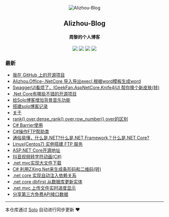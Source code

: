 <p align="center"><img alt="Alizhou-Blog" src="https://qiniucdnpublic.zhouli.info/bitbug_favicon.ico"></p><h2 align="center">
Alizhou-Blog
</h2>

<h4 align="center">周黎的个人博客</h4>
<p align="center"><a title="Alizhou-Blog" target="_blank" href="https://github.com/lizhounet/solo-blog"><img src="https://img.shields.io/github/last-commit/lizhounet/solo-blog.svg?style=flat-square&color=FF9900"></a>
<a title="GitHub repo size in bytes" target="_blank" href="https://github.com/lizhounet/solo-blog"><img src="https://img.shields.io/github/repo-size/lizhounet/solo-blog.svg?style=flat-square"></a>
<a title="Solo Version" target="_blank" href="https://github.com/88250/solo/releases"><img src="https://img.shields.io/badge/solo-4.3.1-f1e05a.svg?style=flat-square&color=blueviolet"></a>
<a title="Hits" target="_blank" href="https://github.com/88250/hits"><img src="https://hits.b3log.org/lizhounet/solo-blog.svg"></a></p>

### 最新

* [我在 GitHub 上的开源项目](https://47.240.170.145/my-github-repos)
* [Alizhou.Office-.NetCore 导入导出execl,根据word模板生成word](https://47.240.170.145/articles/2020/08/19/1597850920589.html)
* [SwaggerUI看烦了，IGeekFan.AspNetCore.Knife4jUI 帮你换个新皮肤(转)](https://47.240.170.145/articles/2020/08/11/1597111856215.html)
* [.Net Core有哪些不错的开源项目](https://47.240.170.145/articles/2020/08/05/1596621223515.html)
* [给Solo博客增加背景音乐功能](https://47.240.170.145/articles/2020/04/14/1586860158105.html)
* [搭建solo博客记录](https://47.240.170.145/articles/2020/04/01/1585736895879.html)
* [关于](https://47.240.170.145/about)
* [rank() over,dense_rank() over,row_number() over的区别](https://47.240.170.145/articles/2020/04/01/1585728335477.html)
* [C# Barrier使用](https://47.240.170.145/articles/2020/04/01/1585728259471.html)
* [C#操作FTP帮助类](https://47.240.170.145/articles/2020/04/01/1585728135406.html)
* [通俗易懂，什么是.NET?什么是.NET Framework？什么是.NET Core?](https://47.240.170.145/articles/2020/04/01/1585728084139.html)
* [Linux(Centos7) 实例搭建 FTP 服务](https://47.240.170.145/articles/2020/04/01/1585726037716.html)
* [ASP.NET Core开源地址](https://47.240.170.145/articles/2020/04/01/1585725897382.html)
* [抖音视频转字符动画(C#)](https://47.240.170.145/articles/2020/04/01/1585725805262.html)
* [.net mvc实现大文件下载](https://47.240.170.145/articles/2020/04/01/1585725488322.html)
* [C# 利用ZXing.Net来生成条形码和二维码(转)](https://47.240.170.145/articles/2020/04/01/1585725351073.html)
* [.net core 实现自动注入依赖关系](https://47.240.170.145/articles/2020/04/01/1585722726700.html)
* [.net core dbfirst 从数据库更新实体](https://47.240.170.145/articles/2020/04/01/1585722498239.html)
* [.net mvc 上传文件实时进度显示](https://47.240.170.145/articles/2020/04/01/1585722111045.html)
* [分享第三方免费API接口数据](https://47.240.170.145/articles/2020/04/01/1585721869112.html)



---

本仓库通过 [Solo](https://github.com/88250/solo) 自动进行同步更新 ❤️ 